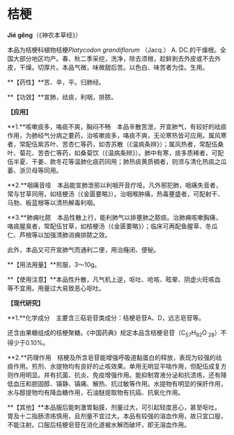 # 桔梗

**Jié gěng**（《神农本草经》）

本品为桔梗科植物桔梗*Platycodon grandiflorum* （Jacq.） A. DC.的干燥根。全国大部分地区均产。春、秋二季采挖，洗净，除去须根，趁鲜剥去外皮或不去外皮，干燥。切厚片。本品气微，味微甜后苦。以色白、味苦者为佳。生用。

**【药性】**苦、辛，平。归肺经。

**【功效】**宣肺，祛痰，利咽，排脓。

**【应用】**

**1.**咳嗽痰多，咯痰不爽，胸闷不畅　本品辛散苦泄，开宣肺气，有较好的祛痰作用，为肺经气分病之要药，治咳嗽痰多，咯痰不爽，无论寒热皆可应用。属风寒者，常配伍紫苏叶、苦杏仁等药，如杏苏散（《温病条辨》）；属风热者，常配伍桑叶、菊花、苦杏仁等药，如桑菊饮（《温病条辨》）。肺中有寒，痰多质稀者，可配伍半夏、干姜、款冬花等温肺化痰药同用；肺热痰黄质稠者，则须与清化热痰之瓜蒌、浙贝母等同用。

**2.**咽痛音哑　本品能宣肺泄邪以利咽开音疗哑。凡外邪犯肺，咽痛失音者，常与甘草同用，如桔梗汤（《金匮要略》）。治咽喉肿痛，热毒壅盛者，可配射干、马勃、板蓝根等以清热解毒利咽。

**3.**肺痈吐脓　本品性散上行，能利肺气以排壅肺之脓痰。治肺痈咳嗽胸痛，咯痰腥臭者，常配伍甘草，如桔梗汤（《金匮要略》）；临床可再配鱼腥草、冬瓜仁、芦根等以加强清肺消痈排脓之效。

此外，本品又可开宣肺气而通利二便，用治癃闭、便秘。

**【用法用量】**煎服，3～10g。

**【使用注意】**本品性升散，凡气机上逆，呕吐、呛咳、眩晕、阴虚火旺咳血等不宜用。用量过大易致恶心呕吐。

**【现代研究】**

**1.**化学成分　主要含三萜皂苷类成分：桔梗皂苷A、D，远志皂苷等。

还含由果糖组成的桔梗聚糖。《中国药典》规定本品含桔梗皂苷（C<sub>57</sub>H<sub>92</sub>O<sub> 28</sub>）不得少于0.10%。

**2.**药理作用　桔梗及所含皂苷能增强呼吸道黏蛋白的释放，表现为较强的祛痰作用。煎剂、水提物均有良好的止咳效果。单用无明显平喘作用，但配伍成复方则作用明显。并有抗菌、抗炎、免疫增强作用。能抑制胃液分泌和抗溃疡，还有降低血压和胆固醇、镇静、镇痛、解热、抗过敏等作用。水提物有明显的保肝作用，水与醇提物均有降血糖作用，石油醚提取物有抗癌、抗氧化作用。

**【其他】**本品服后能刺激胃黏膜，剂量过大，可引起轻度恶心，甚至呕吐。胃及十二指肠溃疡慎用，且剂量不宜过大。本品有较强的溶血作用，故只宜口服，不能注射。口服后桔梗皂苷在消化道被水解而破坏，即无溶血作用。